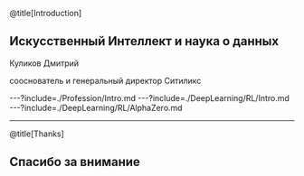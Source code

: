 @title[Introduction]
## Искусственный Интеллект и наука о данных

Куликов Дмитрий

сооснователь и генеральный директор Ситиликс

---?include=./Profession/Intro.md
---?include=./DeepLearning/RL/Intro.md
---?include=./DeepLearning/RL/AlphaZero.md

---
@title[Thanks]
## Спасибо за внимание
